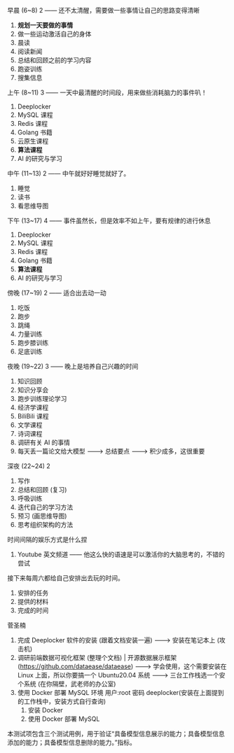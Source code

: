 早晨 (6~8) 2 —— 还不太清醒，需要做一些事情让自己的思路变得清晰

1. **规划一天要做的事情**
2. 做一些运动激活自己的身体
3. 晨读
4. 阅读新闻
5. 总结和回顾之前的学习内容
6. 跑姿训练
7. 搜集信息

上午 (8~11) 3 —— 一天中最清醒的时间段，用来做些消耗脑力的事件叭！

1. Deeplocker
2. MySQL 课程
3. Redis 课程
4. Golang 书籍
5. 云原生课程
6. **算法课程**
7. AI 的研究与学习

中午 (11~13) 2 —— 中午就好好睡觉就好了。

1. 睡觉
2. 读书
3. 看思维导图

下午 (13~17) 4 —— 事件虽然长，但是效率不如上午，要有规律的进行休息

1. Deeplocker
2. MySQL 课程
3. Redis 课程
4. Golang 书籍
5. **算法课程**
6. AI 的研究与学习

傍晚 (17~19) 2 —— 适合出去动一动

1. 吃饭
2. 跑步
3. 跳绳
4. 力量训练
5. 跑步膝训练
6. 足底训练

夜晚 (19~22) 3 —— 晚上是培养自己兴趣的时间

1. 知识回顾
2. 知识分享会
3. 跑步训练理论学习
4. 经济学课程
5. BiliBili 课程
6. 文学课程
7. 诗词课程
8. 调研有关 AI 的事情
9. 每天丢一篇论文给大模型 ---> 总结要点 ---> 积少成多，这很重要

深夜 (22~24) 2

1. 写作
2. 总结和回顾 (复习)
3. 呼吸训练
4. 迭代自己的学习方法
5. 预习 (画思维导图)
6. 思考组织架构的方法

时间间隔的娱乐方式是什么捏

1. Youtube 英文频道 —— 他这么快的语速是可以激活你的大脑思考的，不错的尝试

接下来每周六都给自己安排出去玩的时间。

1. 安排的任务
2. 提供的材料
3. 完成的时间  

菅圣楠

1. 完成 Deeplocker 软件的安装 (跟着文档安装一遍) ---> 安装在笔记本上 (攻击机)
2. 调研前端数据可视化框架 (整理个文档) | 开源数据展示框架 (https://github.com/dataease/dataease) ---> 学会使用，这个需要安装在 Linux 上面，所以你要搞一个 Ubuntu20.04 系统 ---> 三台工作栈选一个安个系统 (在你隔壁，武老师的办公室)
3. 使用 Docker 部署 MySQL 环境 用户:root 密码 deeplocker(安装在上面提到的工作栈中，安装方式自行查询)
	1. 安装 Docker
	2. 使用 Docker 部署 MySQL

本测试项包含三个测试用例，用于验证“具备模型信息展示的能力；具备模型信息添加的能力；具备模型信息删除的能力。”指标。
